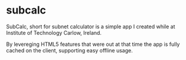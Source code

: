 subcalc
=======
SubCalc, short for subnet calculator is a simple app I created while at Institute of Technology Carlow, Ireland.

By levereging HTML5 features that were out at that time the app is fully cached on the client, supporting easy offline usage.
